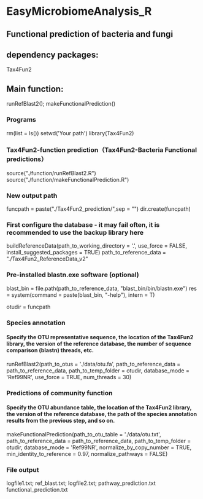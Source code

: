 # EasyMicrobiomeAnalysis_R
## Functional prediction of bacteria and fungi
## dependency packages:
Tax4Fun2
## Main function:
runRefBlast2();
makeFunctionalPrediction()
### Programs
rm(list = ls())
setwd('Your path')
library(Tax4Fun2)

### Tax4Fun2-function prediction（Tax4Fun2-Bacteria Functional predictions）

source("./function/runRefBlast2.R")
source("./function/makeFunctionalPrediction.R")

### New output path
funcpath = paste("./Tax4Fun2_prediction/",sep = "")
dir.create(funcpath)

### First configure the database - it may fail often, it is recommended to use the backup library here
buildReferenceData(path_to_working_directory = '.', use_force = FALSE, install_suggested_packages = TRUE)
path_to_reference_data = "./Tax4Fun2_ReferenceData_v2"

### Pre-installed blastn.exe software (optional)
blast_bin = file.path(path_to_reference_data, "blast_bin/bin/blastn.exe")
res = system(command = paste(blast_bin, "-help"), intern = T)

otudir = funcpath

### Species annotation
#### Specify the OTU representative sequence, the location of the Tax4Fun2 library, the version of the reference database, the number of sequence comparison (blastn) threads, etc.
runRefBlast2(path_to_otus = './data/otu.fa',
             path_to_reference_data = path_to_reference_data,
             path_to_temp_folder = otudir, database_mode = 'Ref99NR',
             use_force = TRUE, num_threads = 30)


### Predictions of community function
#### Specify the OTU abundance table, the location of the Tax4Fun2 library, the version of the reference database, the path of the species annotation results from the previous step, and so on.
makeFunctionalPrediction(path_to_otu_table = './data/otu.txt',
                         path_to_reference_data = path_to_reference_data,
                         path_to_temp_folder = otudir,
                         database_mode = 'Ref99NR',
                         normalize_by_copy_number = TRUE,
                         min_identity_to_reference = 0.97,
                         normalize_pathways = FALSE)

                         
### File output
logfile1.txt;
ref_blast.txt;
logfile2.txt;
pathway_prediction.txt
functional_prediction.txt

                         
